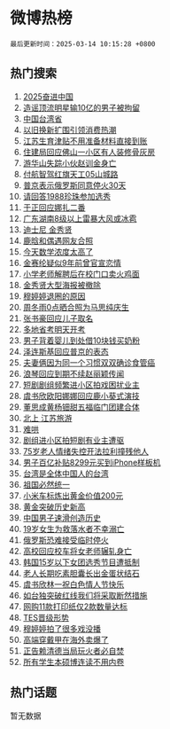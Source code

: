 # 微博热榜

`最后更新时间：2025-03-14 10:15:28 +0800`

## 热门搜索

1. [2025奋进中国](https://m.weibo.cn/search?containerid=100103type%3D1%26t%3D10%26q%3D%232025%E5%A5%8B%E8%BF%9B%E4%B8%AD%E5%9B%BD%23&stream_entry_id=51&isnewpage=1&extparam=seat%3D1%26pos%3D0%26cate%3D10103%26stream_entry_id%3D51%26q%3D%25232025%25E5%25A5%258B%25E8%25BF%259B%25E4%25B8%25AD%25E5%259B%25BD%2523%26filter_type%3Drealtimehot%26dgr%3D0%26c_type%3D51%26display_time%3D1741918526%26pre_seqid%3D17419185266170327635407)
1. [造谣顶流明星输10亿的男子被拘留](https://m.weibo.cn/search?containerid=100103type%3D1%26t%3D10%26q%3D%23%E9%80%A0%E8%B0%A3%E9%A1%B6%E6%B5%81%E6%98%8E%E6%98%9F%E8%BE%9310%E4%BA%BF%E7%9A%84%E7%94%B7%E5%AD%90%E8%A2%AB%E6%8B%98%E7%95%99%23&stream_entry_id=31&isnewpage=1&extparam=seat%3D1%26pos%3D0%26cate%3D5001%26q%3D%2523%25E9%2580%25A0%25E8%25B0%25A3%25E9%25A1%25B6%25E6%25B5%2581%25E6%2598%258E%25E6%2598%259F%25E8%25BE%259310%25E4%25BA%25BF%25E7%259A%2584%25E7%2594%25B7%25E5%25AD%2590%25E8%25A2%25AB%25E6%258B%2598%25E7%2595%2599%2523%26stream_entry_id%3D31%26realpos%3D1%26lcate%3D5001%26band_rank%3D1%26flag%3D1%26filter_type%3Drealtimehot%26dgr%3D0%26c_type%3D31%26display_time%3D1741918526%26pre_seqid%3D17419185266170327635407)
1. [中国台湾省](https://m.weibo.cn/search?containerid=100103type%3D1%26t%3D10%26q%3D%23%E4%B8%AD%E5%9B%BD%E5%8F%B0%E6%B9%BE%E7%9C%81%23&stream_entry_id=31&isnewpage=1&extparam=seat%3D1%26pos%3D1%26cate%3D5001%26q%3D%2523%25E4%25B8%25AD%25E5%259B%25BD%25E5%258F%25B0%25E6%25B9%25BE%25E7%259C%2581%2523%26stream_entry_id%3D31%26realpos%3D2%26lcate%3D5001%26band_rank%3D2%26flag%3D16%26filter_type%3Drealtimehot%26dgr%3D0%26c_type%3D31%26display_time%3D1741918526%26pre_seqid%3D17419185266170327635407)
1. [以旧换新扩围引领消费热潮](https://m.weibo.cn/search?containerid=100103type%3D1%26t%3D10%26q%3D%23%E4%BB%A5%E6%97%A7%E6%8D%A2%E6%96%B0%E6%89%A9%E5%9B%B4%E5%BC%95%E9%A2%86%E6%B6%88%E8%B4%B9%E7%83%AD%E6%BD%AE%23&stream_entry_id=31&isnewpage=1&extparam=seat%3D1%26pos%3D2%26cate%3D5001%26q%3D%2523%25E4%25BB%25A5%25E6%2597%25A7%25E6%258D%25A2%25E6%2596%25B0%25E6%2589%25A9%25E5%259B%25B4%25E5%25BC%2595%25E9%25A2%2586%25E6%25B6%2588%25E8%25B4%25B9%25E7%2583%25AD%25E6%25BD%25AE%2523%26stream_entry_id%3D31%26realpos%3D3%26lcate%3D5001%26band_rank%3D3%26flag%3D0%26filter_type%3Drealtimehot%26dgr%3D0%26c_type%3D31%26display_time%3D1741918526%26pre_seqid%3D17419185266170327635407)
1. [江苏生育津贴不用准备材料直接到账](https://m.weibo.cn/search?containerid=100103type%3D1%26t%3D10%26q%3D%23%E6%B1%9F%E8%8B%8F%E7%94%9F%E8%82%B2%E6%B4%A5%E8%B4%B4%E4%B8%8D%E7%94%A8%E5%87%86%E5%A4%87%E6%9D%90%E6%96%99%E7%9B%B4%E6%8E%A5%E5%88%B0%E8%B4%A6%23&stream_entry_id=31&isnewpage=1&extparam=seat%3D1%26pos%3D3%26cate%3D5001%26q%3D%2523%25E6%25B1%259F%25E8%258B%258F%25E7%2594%259F%25E8%2582%25B2%25E6%25B4%25A5%25E8%25B4%25B4%25E4%25B8%258D%25E7%2594%25A8%25E5%2587%2586%25E5%25A4%2587%25E6%259D%2590%25E6%2596%2599%25E7%259B%25B4%25E6%258E%25A5%25E5%2588%25B0%25E8%25B4%25A6%2523%26stream_entry_id%3D31%26realpos%3D4%26lcate%3D5001%26band_rank%3D4%26flag%3D1%26filter_type%3Drealtimehot%26dgr%3D0%26c_type%3D31%26display_time%3D1741918526%26pre_seqid%3D17419185266170327635407)
1. [住建局回应佛山一小区有人装修骨灰房](https://m.weibo.cn/search?containerid=100103type%3D1%26t%3D10%26q%3D%23%E4%BD%8F%E5%BB%BA%E5%B1%80%E5%9B%9E%E5%BA%94%E4%BD%9B%E5%B1%B1%E4%B8%80%E5%B0%8F%E5%8C%BA%E6%9C%89%E4%BA%BA%E8%A3%85%E4%BF%AE%E9%AA%A8%E7%81%B0%E6%88%BF%23&stream_entry_id=31&isnewpage=1&extparam=seat%3D1%26pos%3D4%26cate%3D5001%26q%3D%2523%25E4%25BD%258F%25E5%25BB%25BA%25E5%25B1%2580%25E5%259B%259E%25E5%25BA%2594%25E4%25BD%259B%25E5%25B1%25B1%25E4%25B8%2580%25E5%25B0%258F%25E5%258C%25BA%25E6%259C%2589%25E4%25BA%25BA%25E8%25A3%2585%25E4%25BF%25AE%25E9%25AA%25A8%25E7%2581%25B0%25E6%2588%25BF%2523%26stream_entry_id%3D31%26realpos%3D5%26lcate%3D5001%26band_rank%3D5%26flag%3D1%26filter_type%3Drealtimehot%26dgr%3D0%26c_type%3D31%26display_time%3D1741918526%26pre_seqid%3D17419185266170327635407)
1. [游华山失踪小伙赵训金身亡](https://m.weibo.cn/search?containerid=100103type%3D1%26t%3D10%26q%3D%23%E6%B8%B8%E5%8D%8E%E5%B1%B1%E5%A4%B1%E8%B8%AA%E5%B0%8F%E4%BC%99%E8%B5%B5%E8%AE%AD%E9%87%91%E8%BA%AB%E4%BA%A1%23&stream_entry_id=31&isnewpage=1&extparam=seat%3D1%26pos%3D5%26cate%3D5001%26q%3D%2523%25E6%25B8%25B8%25E5%258D%258E%25E5%25B1%25B1%25E5%25A4%25B1%25E8%25B8%25AA%25E5%25B0%258F%25E4%25BC%2599%25E8%25B5%25B5%25E8%25AE%25AD%25E9%2587%2591%25E8%25BA%25AB%25E4%25BA%25A1%2523%26stream_entry_id%3D31%26realpos%3D6%26lcate%3D5001%26band_rank%3D6%26flag%3D0%26filter_type%3Drealtimehot%26dgr%3D0%26c_type%3D31%26display_time%3D1741918526%26pre_seqid%3D17419185266170327635407)
1. [付航智驾红旗天工05山城路](https://m.weibo.cn/search?containerid=100103type%3D1%26t%3D10%26q%3D%23%E4%BB%98%E8%88%AA%E6%99%BA%E9%A9%BE%E7%BA%A2%E6%97%97%E5%A4%A9%E5%B7%A505%E5%B1%B1%E5%9F%8E%E8%B7%AF%23&stream_entry_id=31&isnewpage=1&extparam=seat%3D1%26pos%3D6%26is_ad_pos%3D1%26cate%3D5001%26q%3D%2523%25E4%25BB%2598%25E8%2588%25AA%25E6%2599%25BA%25E9%25A9%25BE%25E7%25BA%25A2%25E6%2597%2597%25E5%25A4%25A9%25E5%25B7%25A505%25E5%25B1%25B1%25E5%259F%258E%25E8%25B7%25AF%2523%26stream_entry_id%3D31%26adid%3D279066%26c_type%3D31%26lcate%3D5001%26band_rank%3D7%26filter_type%3Drealtimehot%26dgr%3D0%26topic_ad%3D1%26display_time%3D1741918526%26pre_seqid%3D17419185266170327635407)
1. [普京表示俄罗斯同意停火30天](https://m.weibo.cn/search?containerid=100103type%3D1%26t%3D10%26q%3D%23%E6%99%AE%E4%BA%AC%E8%A1%A8%E7%A4%BA%E4%BF%84%E7%BD%97%E6%96%AF%E5%90%8C%E6%84%8F%E5%81%9C%E7%81%AB30%E5%A4%A9%23&stream_entry_id=31&isnewpage=1&extparam=seat%3D1%26pos%3D7%26cate%3D5001%26q%3D%2523%25E6%2599%25AE%25E4%25BA%25AC%25E8%25A1%25A8%25E7%25A4%25BA%25E4%25BF%2584%25E7%25BD%2597%25E6%2596%25AF%25E5%2590%258C%25E6%2584%258F%25E5%2581%259C%25E7%2581%25AB30%25E5%25A4%25A9%2523%26stream_entry_id%3D31%26realpos%3D7%26lcate%3D5001%26band_rank%3D7%26flag%3D0%26filter_type%3Drealtimehot%26dgr%3D0%26c_type%3D31%26display_time%3D1741918526%26pre_seqid%3D17419185266170327635407)
1. [请回答1988珍珠参加选秀](https://m.weibo.cn/search?containerid=100103type%3D1%26t%3D10%26q%3D%23%E8%AF%B7%E5%9B%9E%E7%AD%941988%E7%8F%8D%E7%8F%A0%E5%8F%82%E5%8A%A0%E9%80%89%E7%A7%80%23&stream_entry_id=31&isnewpage=1&extparam=seat%3D1%26pos%3D8%26cate%3D5001%26q%3D%2523%25E8%25AF%25B7%25E5%259B%259E%25E7%25AD%25941988%25E7%258F%258D%25E7%258F%25A0%25E5%258F%2582%25E5%258A%25A0%25E9%2580%2589%25E7%25A7%2580%2523%26stream_entry_id%3D31%26realpos%3D8%26lcate%3D5001%26band_rank%3D8%26flag%3D2%26filter_type%3Drealtimehot%26dgr%3D0%26c_type%3D31%26display_time%3D1741918526%26pre_seqid%3D17419185266170327635407)
1. [于正回应娜扎二番](https://m.weibo.cn/search?containerid=100103type%3D1%26t%3D10%26q%3D%23%E4%BA%8E%E6%AD%A3%E5%9B%9E%E5%BA%94%E5%A8%9C%E6%89%8E%E4%BA%8C%E7%95%AA%23&stream_entry_id=31&isnewpage=1&extparam=seat%3D1%26pos%3D9%26cate%3D5001%26q%3D%2523%25E4%25BA%258E%25E6%25AD%25A3%25E5%259B%259E%25E5%25BA%2594%25E5%25A8%259C%25E6%2589%258E%25E4%25BA%258C%25E7%2595%25AA%2523%26stream_entry_id%3D31%26realpos%3D9%26lcate%3D5001%26band_rank%3D9%26flag%3D0%26filter_type%3Drealtimehot%26dgr%3D0%26c_type%3D31%26display_time%3D1741918526%26pre_seqid%3D17419185266170327635407)
1. [广东湖南8级以上雷暴大风或冰雹](https://m.weibo.cn/search?containerid=100103type%3D1%26t%3D10%26q%3D%23%E5%B9%BF%E4%B8%9C%E6%B9%96%E5%8D%978%E7%BA%A7%E4%BB%A5%E4%B8%8A%E9%9B%B7%E6%9A%B4%E5%A4%A7%E9%A3%8E%E6%88%96%E5%86%B0%E9%9B%B9%23&stream_entry_id=31&isnewpage=1&extparam=seat%3D1%26pos%3D10%26cate%3D5001%26q%3D%2523%25E5%25B9%25BF%25E4%25B8%259C%25E6%25B9%2596%25E5%258D%25978%25E7%25BA%25A7%25E4%25BB%25A5%25E4%25B8%258A%25E9%259B%25B7%25E6%259A%25B4%25E5%25A4%25A7%25E9%25A3%258E%25E6%2588%2596%25E5%2586%25B0%25E9%259B%25B9%2523%26stream_entry_id%3D31%26realpos%3D10%26lcate%3D5001%26band_rank%3D10%26flag%3D1%26filter_type%3Drealtimehot%26dgr%3D0%26c_type%3D31%26display_time%3D1741918526%26pre_seqid%3D17419185266170327635407)
1. [迪士尼 金秀贤](https://m.weibo.cn/search?containerid=100103type%3D1%26t%3D10%26q%3D%E8%BF%AA%E5%A3%AB%E5%B0%BC+%E9%87%91%E7%A7%80%E8%B4%A4&stream_entry_id=31&isnewpage=1&extparam=seat%3D1%26pos%3D11%26cate%3D5001%26q%3D%25E8%25BF%25AA%25E5%25A3%25AB%25E5%25B0%25BC%2520%25E9%2587%2591%25E7%25A7%2580%25E8%25B4%25A4%26stream_entry_id%3D31%26realpos%3D11%26lcate%3D5001%26band_rank%3D11%26flag%3D1%26filter_type%3Drealtimehot%26dgr%3D0%26c_type%3D31%26display_time%3D1741918526%26pre_seqid%3D17419185266170327635407)
1. [鹿晗和偶遇网友合照](https://m.weibo.cn/search?containerid=100103type%3D1%26t%3D10%26q%3D%23%E9%B9%BF%E6%99%97%E5%92%8C%E5%81%B6%E9%81%87%E7%BD%91%E5%8F%8B%E5%90%88%E7%85%A7%23&stream_entry_id=31&isnewpage=1&extparam=seat%3D1%26pos%3D12%26cate%3D5001%26q%3D%2523%25E9%25B9%25BF%25E6%2599%2597%25E5%2592%258C%25E5%2581%25B6%25E9%2581%2587%25E7%25BD%2591%25E5%258F%258B%25E5%2590%2588%25E7%2585%25A7%2523%26stream_entry_id%3D31%26realpos%3D12%26lcate%3D5001%26band_rank%3D12%26flag%3D2%26filter_type%3Drealtimehot%26dgr%3D0%26c_type%3D31%26display_time%3D1741918526%26pre_seqid%3D17419185266170327635407)
1. [今天数学浓度太高了](https://m.weibo.cn/search?containerid=100103type%3D1%26t%3D10%26q%3D%23%E4%BB%8A%E5%A4%A9%E6%95%B0%E5%AD%A6%E6%B5%93%E5%BA%A6%E5%A4%AA%E9%AB%98%E4%BA%86%23&stream_entry_id=31&isnewpage=1&extparam=seat%3D1%26pos%3D13%26cate%3D5001%26q%3D%2523%25E4%25BB%258A%25E5%25A4%25A9%25E6%2595%25B0%25E5%25AD%25A6%25E6%25B5%2593%25E5%25BA%25A6%25E5%25A4%25AA%25E9%25AB%2598%25E4%25BA%2586%2523%26stream_entry_id%3D31%26realpos%3D13%26lcate%3D5001%26band_rank%3D13%26flag%3D0%26filter_type%3Drealtimehot%26dgr%3D0%26c_type%3D31%26display_time%3D1741918526%26pre_seqid%3D17419185266170327635407)
1. [金赛纶疑似9年前曾官宣恋情](https://m.weibo.cn/search?containerid=100103type%3D1%26t%3D10%26q%3D%23%E9%87%91%E8%B5%9B%E7%BA%B6%E7%96%91%E4%BC%BC9%E5%B9%B4%E5%89%8D%E6%9B%BE%E5%AE%98%E5%AE%A3%E6%81%8B%E6%83%85%23&stream_entry_id=31&isnewpage=1&extparam=seat%3D1%26pos%3D14%26cate%3D5001%26q%3D%2523%25E9%2587%2591%25E8%25B5%259B%25E7%25BA%25B6%25E7%2596%2591%25E4%25BC%25BC9%25E5%25B9%25B4%25E5%2589%258D%25E6%259B%25BE%25E5%25AE%2598%25E5%25AE%25A3%25E6%2581%258B%25E6%2583%2585%2523%26stream_entry_id%3D31%26realpos%3D14%26lcate%3D5001%26band_rank%3D14%26flag%3D1%26filter_type%3Drealtimehot%26dgr%3D0%26c_type%3D31%26display_time%3D1741918526%26pre_seqid%3D17419185266170327635407)
1. [小学老师解聘后在校门口卖火鸡面](https://m.weibo.cn/search?containerid=100103type%3D1%26t%3D10%26q%3D%23%E5%B0%8F%E5%AD%A6%E8%80%81%E5%B8%88%E8%A7%A3%E8%81%98%E5%90%8E%E5%9C%A8%E6%A0%A1%E9%97%A8%E5%8F%A3%E5%8D%96%E7%81%AB%E9%B8%A1%E9%9D%A2%23&stream_entry_id=31&isnewpage=1&extparam=seat%3D1%26pos%3D15%26cate%3D5001%26q%3D%2523%25E5%25B0%258F%25E5%25AD%25A6%25E8%2580%2581%25E5%25B8%2588%25E8%25A7%25A3%25E8%2581%2598%25E5%2590%258E%25E5%259C%25A8%25E6%25A0%25A1%25E9%2597%25A8%25E5%258F%25A3%25E5%258D%2596%25E7%2581%25AB%25E9%25B8%25A1%25E9%259D%25A2%2523%26stream_entry_id%3D31%26realpos%3D15%26lcate%3D5001%26band_rank%3D15%26flag%3D0%26filter_type%3Drealtimehot%26dgr%3D0%26c_type%3D31%26display_time%3D1741918526%26pre_seqid%3D17419185266170327635407)
1. [金秀贤大型海报被撤除](https://m.weibo.cn/search?containerid=100103type%3D1%26t%3D10%26q%3D%23%E9%87%91%E7%A7%80%E8%B4%A4%E5%A4%A7%E5%9E%8B%E6%B5%B7%E6%8A%A5%E8%A2%AB%E6%92%A4%E9%99%A4%23&stream_entry_id=31&isnewpage=1&extparam=seat%3D1%26pos%3D16%26cate%3D5001%26q%3D%2523%25E9%2587%2591%25E7%25A7%2580%25E8%25B4%25A4%25E5%25A4%25A7%25E5%259E%258B%25E6%25B5%25B7%25E6%258A%25A5%25E8%25A2%25AB%25E6%2592%25A4%25E9%2599%25A4%2523%26stream_entry_id%3D31%26realpos%3D16%26lcate%3D5001%26band_rank%3D16%26flag%3D2%26filter_type%3Drealtimehot%26dgr%3D0%26c_type%3D31%26display_time%3D1741918526%26pre_seqid%3D17419185266170327635407)
1. [穆婷婷退圈的原因](https://m.weibo.cn/search?containerid=100103type%3D1%26t%3D10%26q%3D%23%E7%A9%86%E5%A9%B7%E5%A9%B7%E9%80%80%E5%9C%88%E7%9A%84%E5%8E%9F%E5%9B%A0%23&stream_entry_id=31&isnewpage=1&extparam=seat%3D1%26pos%3D17%26cate%3D5001%26q%3D%2523%25E7%25A9%2586%25E5%25A9%25B7%25E5%25A9%25B7%25E9%2580%2580%25E5%259C%2588%25E7%259A%2584%25E5%258E%259F%25E5%259B%25A0%2523%26stream_entry_id%3D31%26realpos%3D17%26lcate%3D5001%26band_rank%3D17%26flag%3D2%26filter_type%3Drealtimehot%26dgr%3D0%26c_type%3D31%26display_time%3D1741918526%26pre_seqid%3D17419185266170327635407)
1. [周冬雨0点晒合照为马思纯庆生](https://m.weibo.cn/search?containerid=100103type%3D1%26t%3D10%26q%3D%23%E5%91%A8%E5%86%AC%E9%9B%A80%E7%82%B9%E6%99%92%E5%90%88%E7%85%A7%E4%B8%BA%E9%A9%AC%E6%80%9D%E7%BA%AF%E5%BA%86%E7%94%9F%23&stream_entry_id=31&isnewpage=1&extparam=seat%3D1%26pos%3D18%26cate%3D5001%26q%3D%2523%25E5%2591%25A8%25E5%2586%25AC%25E9%259B%25A80%25E7%2582%25B9%25E6%2599%2592%25E5%2590%2588%25E7%2585%25A7%25E4%25B8%25BA%25E9%25A9%25AC%25E6%2580%259D%25E7%25BA%25AF%25E5%25BA%2586%25E7%2594%259F%2523%26stream_entry_id%3D31%26realpos%3D18%26lcate%3D5001%26band_rank%3D18%26flag%3D0%26filter_type%3Drealtimehot%26dgr%3D0%26c_type%3D31%26display_time%3D1741918526%26pre_seqid%3D17419185266170327635407)
1. [张书豪回应儿子取名](https://m.weibo.cn/search?containerid=100103type%3D1%26t%3D10%26q%3D%23%E5%BC%A0%E4%B9%A6%E8%B1%AA%E5%9B%9E%E5%BA%94%E5%84%BF%E5%AD%90%E5%8F%96%E5%90%8D%23&stream_entry_id=31&isnewpage=1&extparam=seat%3D1%26pos%3D19%26cate%3D5001%26q%3D%2523%25E5%25BC%25A0%25E4%25B9%25A6%25E8%25B1%25AA%25E5%259B%259E%25E5%25BA%2594%25E5%2584%25BF%25E5%25AD%2590%25E5%258F%2596%25E5%2590%258D%2523%26stream_entry_id%3D31%26realpos%3D19%26lcate%3D5001%26band_rank%3D19%26flag%3D1%26filter_type%3Drealtimehot%26dgr%3D0%26c_type%3D31%26display_time%3D1741918526%26pre_seqid%3D17419185266170327635407)
1. [多地省考明天开考](https://m.weibo.cn/search?containerid=100103type%3D1%26t%3D10%26q%3D%23%E5%A4%9A%E5%9C%B0%E7%9C%81%E8%80%83%E6%98%8E%E5%A4%A9%E5%BC%80%E8%80%83%23&stream_entry_id=31&isnewpage=1&extparam=seat%3D1%26pos%3D20%26cate%3D5001%26q%3D%2523%25E5%25A4%259A%25E5%259C%25B0%25E7%259C%2581%25E8%2580%2583%25E6%2598%258E%25E5%25A4%25A9%25E5%25BC%2580%25E8%2580%2583%2523%26stream_entry_id%3D31%26realpos%3D20%26lcate%3D5001%26band_rank%3D20%26flag%3D1%26filter_type%3Drealtimehot%26dgr%3D0%26c_type%3D31%26display_time%3D1741918526%26pre_seqid%3D17419185266170327635407)
1. [男子背着婴儿到处借10块钱买奶粉](https://m.weibo.cn/search?containerid=100103type%3D1%26t%3D10%26q%3D%23%E7%94%B7%E5%AD%90%E8%83%8C%E7%9D%80%E5%A9%B4%E5%84%BF%E5%88%B0%E5%A4%84%E5%80%9F10%E5%9D%97%E9%92%B1%E4%B9%B0%E5%A5%B6%E7%B2%89%23&stream_entry_id=31&isnewpage=1&extparam=seat%3D1%26pos%3D21%26cate%3D5001%26q%3D%2523%25E7%2594%25B7%25E5%25AD%2590%25E8%2583%258C%25E7%259D%2580%25E5%25A9%25B4%25E5%2584%25BF%25E5%2588%25B0%25E5%25A4%2584%25E5%2580%259F10%25E5%259D%2597%25E9%2592%25B1%25E4%25B9%25B0%25E5%25A5%25B6%25E7%25B2%2589%2523%26stream_entry_id%3D31%26realpos%3D21%26lcate%3D5001%26band_rank%3D21%26flag%3D1%26filter_type%3Drealtimehot%26dgr%3D0%26c_type%3D31%26display_time%3D1741918526%26pre_seqid%3D17419185266170327635407)
1. [泽连斯基回应普京的表态](https://m.weibo.cn/search?containerid=100103type%3D1%26t%3D10%26q%3D%23%E6%B3%BD%E8%BF%9E%E6%96%AF%E5%9F%BA%E5%9B%9E%E5%BA%94%E6%99%AE%E4%BA%AC%E7%9A%84%E8%A1%A8%E6%80%81%23&stream_entry_id=31&isnewpage=1&extparam=seat%3D1%26pos%3D22%26cate%3D5001%26q%3D%2523%25E6%25B3%25BD%25E8%25BF%259E%25E6%2596%25AF%25E5%259F%25BA%25E5%259B%259E%25E5%25BA%2594%25E6%2599%25AE%25E4%25BA%25AC%25E7%259A%2584%25E8%25A1%25A8%25E6%2580%2581%2523%26stream_entry_id%3D31%26realpos%3D22%26lcate%3D5001%26band_rank%3D22%26flag%3D0%26filter_type%3Drealtimehot%26dgr%3D0%26c_type%3D31%26display_time%3D1741918526%26pre_seqid%3D17419185266170327635407)
1. [夫妻俩因为同一个习惯双双确诊食管癌](https://m.weibo.cn/search?containerid=100103type%3D1%26t%3D10%26q%3D%23%E5%A4%AB%E5%A6%BB%E4%BF%A9%E5%9B%A0%E4%B8%BA%E5%90%8C%E4%B8%80%E4%B8%AA%E4%B9%A0%E6%83%AF%E5%8F%8C%E5%8F%8C%E7%A1%AE%E8%AF%8A%E9%A3%9F%E7%AE%A1%E7%99%8C%23&stream_entry_id=31&isnewpage=1&extparam=seat%3D1%26pos%3D23%26cate%3D5001%26q%3D%2523%25E5%25A4%25AB%25E5%25A6%25BB%25E4%25BF%25A9%25E5%259B%25A0%25E4%25B8%25BA%25E5%2590%258C%25E4%25B8%2580%25E4%25B8%25AA%25E4%25B9%25A0%25E6%2583%25AF%25E5%258F%258C%25E5%258F%258C%25E7%25A1%25AE%25E8%25AF%258A%25E9%25A3%259F%25E7%25AE%25A1%25E7%2599%258C%2523%26stream_entry_id%3D31%26realpos%3D23%26lcate%3D5001%26band_rank%3D23%26flag%3D0%26filter_type%3Drealtimehot%26dgr%3D0%26c_type%3D31%26display_time%3D1741918526%26pre_seqid%3D17419185266170327635407)
1. [浪琴回应到期不续赵丽颖传闻](https://m.weibo.cn/search?containerid=100103type%3D1%26t%3D10%26q%3D%23%E6%B5%AA%E7%90%B4%E5%9B%9E%E5%BA%94%E5%88%B0%E6%9C%9F%E4%B8%8D%E7%BB%AD%E8%B5%B5%E4%B8%BD%E9%A2%96%E4%BC%A0%E9%97%BB%23&stream_entry_id=31&isnewpage=1&extparam=seat%3D1%26pos%3D24%26cate%3D5001%26q%3D%2523%25E6%25B5%25AA%25E7%2590%25B4%25E5%259B%259E%25E5%25BA%2594%25E5%2588%25B0%25E6%259C%259F%25E4%25B8%258D%25E7%25BB%25AD%25E8%25B5%25B5%25E4%25B8%25BD%25E9%25A2%2596%25E4%25BC%25A0%25E9%2597%25BB%2523%26stream_entry_id%3D31%26realpos%3D24%26lcate%3D5001%26band_rank%3D24%26flag%3D2%26filter_type%3Drealtimehot%26dgr%3D0%26c_type%3D31%26display_time%3D1741918526%26pre_seqid%3D17419185266170327635407)
1. [短剧剧组频繁进小区拍戏困扰业主](https://m.weibo.cn/search?containerid=100103type%3D1%26t%3D10%26q%3D%23%E7%9F%AD%E5%89%A7%E5%89%A7%E7%BB%84%E9%A2%91%E7%B9%81%E8%BF%9B%E5%B0%8F%E5%8C%BA%E6%8B%8D%E6%88%8F%E5%9B%B0%E6%89%B0%E4%B8%9A%E4%B8%BB%23&stream_entry_id=31&isnewpage=1&extparam=seat%3D1%26pos%3D25%26cate%3D5001%26q%3D%2523%25E7%259F%25AD%25E5%2589%25A7%25E5%2589%25A7%25E7%25BB%2584%25E9%25A2%2591%25E7%25B9%2581%25E8%25BF%259B%25E5%25B0%258F%25E5%258C%25BA%25E6%258B%258D%25E6%2588%258F%25E5%259B%25B0%25E6%2589%25B0%25E4%25B8%259A%25E4%25B8%25BB%2523%26stream_entry_id%3D31%26realpos%3D25%26lcate%3D5001%26band_rank%3D25%26flag%3D1%26filter_type%3Drealtimehot%26dgr%3D0%26c_type%3D31%26display_time%3D1741918526%26pre_seqid%3D17419185266170327635407)
1. [虞书欣欧阳娜娜回应鹿小葵式演技](https://m.weibo.cn/search?containerid=100103type%3D1%26t%3D10%26q%3D%23%E8%99%9E%E4%B9%A6%E6%AC%A3%E6%AC%A7%E9%98%B3%E5%A8%9C%E5%A8%9C%E5%9B%9E%E5%BA%94%E9%B9%BF%E5%B0%8F%E8%91%B5%E5%BC%8F%E6%BC%94%E6%8A%80%23&stream_entry_id=31&isnewpage=1&extparam=seat%3D1%26pos%3D26%26cate%3D5001%26q%3D%2523%25E8%2599%259E%25E4%25B9%25A6%25E6%25AC%25A3%25E6%25AC%25A7%25E9%2598%25B3%25E5%25A8%259C%25E5%25A8%259C%25E5%259B%259E%25E5%25BA%2594%25E9%25B9%25BF%25E5%25B0%258F%25E8%2591%25B5%25E5%25BC%258F%25E6%25BC%2594%25E6%258A%2580%2523%26stream_entry_id%3D31%26realpos%3D26%26lcate%3D5001%26band_rank%3D26%26flag%3D0%26filter_type%3Drealtimehot%26dgr%3D0%26c_type%3D31%26display_time%3D1741918526%26pre_seqid%3D17419185266170327635407)
1. [董思成黄杨钿甜五福临门团建合体](https://m.weibo.cn/search?containerid=100103type%3D1%26t%3D10%26q%3D%23%E8%91%A3%E6%80%9D%E6%88%90%E9%BB%84%E6%9D%A8%E9%92%BF%E7%94%9C%E4%BA%94%E7%A6%8F%E4%B8%B4%E9%97%A8%E5%9B%A2%E5%BB%BA%E5%90%88%E4%BD%93%23&stream_entry_id=31&isnewpage=1&extparam=seat%3D1%26pos%3D27%26cate%3D5001%26q%3D%2523%25E8%2591%25A3%25E6%2580%259D%25E6%2588%2590%25E9%25BB%2584%25E6%259D%25A8%25E9%2592%25BF%25E7%2594%259C%25E4%25BA%2594%25E7%25A6%258F%25E4%25B8%25B4%25E9%2597%25A8%25E5%259B%25A2%25E5%25BB%25BA%25E5%2590%2588%25E4%25BD%2593%2523%26stream_entry_id%3D31%26realpos%3D27%26lcate%3D5001%26band_rank%3D27%26flag%3D1%26filter_type%3Drealtimehot%26dgr%3D0%26c_type%3D31%26display_time%3D1741918526%26pre_seqid%3D17419185266170327635407)
1. [北上 江苏旅游](https://m.weibo.cn/search?containerid=100103type%3D1%26t%3D10%26q%3D%E5%8C%97%E4%B8%8A+%E6%B1%9F%E8%8B%8F%E6%97%85%E6%B8%B8&stream_entry_id=31&isnewpage=1&extparam=seat%3D1%26pos%3D28%26cate%3D5001%26q%3D%25E5%258C%2597%25E4%25B8%258A%2520%25E6%25B1%259F%25E8%258B%258F%25E6%2597%2585%25E6%25B8%25B8%26stream_entry_id%3D31%26realpos%3D28%26lcate%3D5001%26band_rank%3D28%26flag%3D1%26filter_type%3Drealtimehot%26dgr%3D0%26c_type%3D31%26display_time%3D1741918526%26pre_seqid%3D17419185266170327635407)
1. [难哄](https://m.weibo.cn/search?containerid=100103type%3D1%26t%3D10%26q%3D%E9%9A%BE%E5%93%84&stream_entry_id=31&isnewpage=1&extparam=seat%3D1%26pos%3D29%26cate%3D5001%26q%3D%25E9%259A%25BE%25E5%2593%2584%26stream_entry_id%3D31%26realpos%3D29%26lcate%3D5001%26band_rank%3D29%26flag%3D1%26filter_type%3Drealtimehot%26dgr%3D0%26c_type%3D31%26display_time%3D1741918526%26pre_seqid%3D17419185266170327635407)
1. [剧组进小区拍短剧有业主遭驱](https://m.weibo.cn/search?containerid=100103type%3D1%26t%3D10%26q%3D%23%E5%89%A7%E7%BB%84%E8%BF%9B%E5%B0%8F%E5%8C%BA%E6%8B%8D%E7%9F%AD%E5%89%A7%E6%9C%89%E4%B8%9A%E4%B8%BB%E9%81%AD%E9%A9%B1%23&stream_entry_id=31&isnewpage=1&extparam=seat%3D1%26pos%3D30%26cate%3D5001%26q%3D%2523%25E5%2589%25A7%25E7%25BB%2584%25E8%25BF%259B%25E5%25B0%258F%25E5%258C%25BA%25E6%258B%258D%25E7%259F%25AD%25E5%2589%25A7%25E6%259C%2589%25E4%25B8%259A%25E4%25B8%25BB%25E9%2581%25AD%25E9%25A9%25B1%2523%26stream_entry_id%3D31%26realpos%3D30%26lcate%3D5001%26band_rank%3D30%26flag%3D1%26filter_type%3Drealtimehot%26dgr%3D0%26c_type%3D31%26display_time%3D1741918526%26pre_seqid%3D17419185266170327635407)
1. [75岁老人情绪失控开法拉利撞残他人](https://m.weibo.cn/search?containerid=100103type%3D1%26t%3D10%26q%3D%2375%E5%B2%81%E8%80%81%E4%BA%BA%E6%83%85%E7%BB%AA%E5%A4%B1%E6%8E%A7%E5%BC%80%E6%B3%95%E6%8B%89%E5%88%A9%E6%92%9E%E6%AE%8B%E4%BB%96%E4%BA%BA%23&stream_entry_id=31&isnewpage=1&extparam=seat%3D1%26pos%3D31%26cate%3D5001%26q%3D%252375%25E5%25B2%2581%25E8%2580%2581%25E4%25BA%25BA%25E6%2583%2585%25E7%25BB%25AA%25E5%25A4%25B1%25E6%258E%25A7%25E5%25BC%2580%25E6%25B3%2595%25E6%258B%2589%25E5%2588%25A9%25E6%2592%259E%25E6%25AE%258B%25E4%25BB%2596%25E4%25BA%25BA%2523%26stream_entry_id%3D31%26realpos%3D31%26lcate%3D5001%26band_rank%3D31%26flag%3D0%26filter_type%3Drealtimehot%26dgr%3D0%26c_type%3D31%26display_time%3D1741918526%26pre_seqid%3D17419185266170327635407)
1. [男子百亿补贴8299元买到iPhone样板机](https://m.weibo.cn/search?containerid=100103type%3D1%26t%3D10%26q%3D%23%E7%94%B7%E5%AD%90%E7%99%BE%E4%BA%BF%E8%A1%A5%E8%B4%B48299%E5%85%83%E4%B9%B0%E5%88%B0iPhone%E6%A0%B7%E6%9D%BF%E6%9C%BA%23&stream_entry_id=31&isnewpage=1&extparam=seat%3D1%26pos%3D32%26cate%3D5001%26q%3D%2523%25E7%2594%25B7%25E5%25AD%2590%25E7%2599%25BE%25E4%25BA%25BF%25E8%25A1%25A5%25E8%25B4%25B48299%25E5%2585%2583%25E4%25B9%25B0%25E5%2588%25B0iPhone%25E6%25A0%25B7%25E6%259D%25BF%25E6%259C%25BA%2523%26stream_entry_id%3D31%26realpos%3D32%26lcate%3D5001%26band_rank%3D32%26flag%3D1%26filter_type%3Drealtimehot%26dgr%3D0%26c_type%3D31%26display_time%3D1741918526%26pre_seqid%3D17419185266170327635407)
1. [台湾是全体中国人的台湾](https://m.weibo.cn/search?containerid=100103type%3D1%26t%3D10%26q%3D%23%E5%8F%B0%E6%B9%BE%E6%98%AF%E5%85%A8%E4%BD%93%E4%B8%AD%E5%9B%BD%E4%BA%BA%E7%9A%84%E5%8F%B0%E6%B9%BE%23&stream_entry_id=31&isnewpage=1&extparam=seat%3D1%26pos%3D33%26cate%3D5001%26q%3D%2523%25E5%258F%25B0%25E6%25B9%25BE%25E6%2598%25AF%25E5%2585%25A8%25E4%25BD%2593%25E4%25B8%25AD%25E5%259B%25BD%25E4%25BA%25BA%25E7%259A%2584%25E5%258F%25B0%25E6%25B9%25BE%2523%26stream_entry_id%3D31%26realpos%3D33%26lcate%3D5001%26band_rank%3D33%26flag%3D0%26filter_type%3Drealtimehot%26dgr%3D0%26c_type%3D31%26display_time%3D1741918526%26pre_seqid%3D17419185266170327635407)
1. [祖国必然统一](https://m.weibo.cn/search?containerid=100103type%3D1%26t%3D10%26q%3D%23%E7%A5%96%E5%9B%BD%E5%BF%85%E7%84%B6%E7%BB%9F%E4%B8%80%23&stream_entry_id=31&isnewpage=1&extparam=seat%3D1%26pos%3D34%26cate%3D5001%26q%3D%2523%25E7%25A5%2596%25E5%259B%25BD%25E5%25BF%2585%25E7%2584%25B6%25E7%25BB%259F%25E4%25B8%2580%2523%26stream_entry_id%3D31%26realpos%3D34%26lcate%3D5001%26band_rank%3D34%26flag%3D0%26filter_type%3Drealtimehot%26dgr%3D0%26c_type%3D31%26display_time%3D1741918526%26pre_seqid%3D17419185266170327635407)
1. [小米车标炼出黄金价值200元](https://m.weibo.cn/search?containerid=100103type%3D1%26t%3D10%26q%3D%23%E5%B0%8F%E7%B1%B3%E8%BD%A6%E6%A0%87%E7%82%BC%E5%87%BA%E9%BB%84%E9%87%91%E4%BB%B7%E5%80%BC200%E5%85%83%23&stream_entry_id=31&isnewpage=1&extparam=seat%3D1%26pos%3D35%26cate%3D5001%26q%3D%2523%25E5%25B0%258F%25E7%25B1%25B3%25E8%25BD%25A6%25E6%25A0%2587%25E7%2582%25BC%25E5%2587%25BA%25E9%25BB%2584%25E9%2587%2591%25E4%25BB%25B7%25E5%2580%25BC200%25E5%2585%2583%2523%26stream_entry_id%3D31%26realpos%3D35%26lcate%3D5001%26band_rank%3D35%26flag%3D1%26filter_type%3Drealtimehot%26dgr%3D0%26c_type%3D31%26display_time%3D1741918526%26pre_seqid%3D17419185266170327635407)
1. [黄金突破历史新高](https://m.weibo.cn/search?containerid=100103type%3D1%26t%3D10%26q%3D%23%E9%BB%84%E9%87%91%E7%AA%81%E7%A0%B4%E5%8E%86%E5%8F%B2%E6%96%B0%E9%AB%98%23&stream_entry_id=31&isnewpage=1&extparam=seat%3D1%26pos%3D36%26cate%3D5001%26q%3D%2523%25E9%25BB%2584%25E9%2587%2591%25E7%25AA%2581%25E7%25A0%25B4%25E5%258E%2586%25E5%258F%25B2%25E6%2596%25B0%25E9%25AB%2598%2523%26stream_entry_id%3D31%26realpos%3D36%26lcate%3D5001%26band_rank%3D36%26flag%3D0%26filter_type%3Drealtimehot%26dgr%3D0%26c_type%3D31%26display_time%3D1741918526%26pre_seqid%3D17419185266170327635407)
1. [中国男子速滑创造历史](https://m.weibo.cn/search?containerid=100103type%3D1%26t%3D10%26q%3D%23%E4%B8%AD%E5%9B%BD%E7%94%B7%E5%AD%90%E9%80%9F%E6%BB%91%E5%88%9B%E9%80%A0%E5%8E%86%E5%8F%B2%23&stream_entry_id=31&isnewpage=1&extparam=seat%3D1%26pos%3D37%26cate%3D5001%26q%3D%2523%25E4%25B8%25AD%25E5%259B%25BD%25E7%2594%25B7%25E5%25AD%2590%25E9%2580%259F%25E6%25BB%2591%25E5%2588%259B%25E9%2580%25A0%25E5%258E%2586%25E5%258F%25B2%2523%26stream_entry_id%3D31%26realpos%3D37%26lcate%3D5001%26band_rank%3D37%26flag%3D1%26filter_type%3Drealtimehot%26dgr%3D0%26c_type%3D31%26display_time%3D1741918526%26pre_seqid%3D17419185266170327635407)
1. [19岁女生为救落水者不幸溺亡](https://m.weibo.cn/search?containerid=100103type%3D1%26t%3D10%26q%3D%2319%E5%B2%81%E5%A5%B3%E7%94%9F%E4%B8%BA%E6%95%91%E8%90%BD%E6%B0%B4%E8%80%85%E4%B8%8D%E5%B9%B8%E6%BA%BA%E4%BA%A1%23&stream_entry_id=31&isnewpage=1&extparam=seat%3D1%26pos%3D38%26cate%3D5001%26q%3D%252319%25E5%25B2%2581%25E5%25A5%25B3%25E7%2594%259F%25E4%25B8%25BA%25E6%2595%2591%25E8%2590%25BD%25E6%25B0%25B4%25E8%2580%2585%25E4%25B8%258D%25E5%25B9%25B8%25E6%25BA%25BA%25E4%25BA%25A1%2523%26stream_entry_id%3D31%26realpos%3D38%26lcate%3D5001%26band_rank%3D38%26flag%3D1%26filter_type%3Drealtimehot%26dgr%3D0%26c_type%3D31%26display_time%3D1741918526%26pre_seqid%3D17419185266170327635407)
1. [俄罗斯恐难接受临时停火](https://m.weibo.cn/search?containerid=100103type%3D1%26t%3D10%26q%3D%23%E4%BF%84%E7%BD%97%E6%96%AF%E6%81%90%E9%9A%BE%E6%8E%A5%E5%8F%97%E4%B8%B4%E6%97%B6%E5%81%9C%E7%81%AB%23&stream_entry_id=31&isnewpage=1&extparam=seat%3D1%26pos%3D39%26cate%3D5001%26q%3D%2523%25E4%25BF%2584%25E7%25BD%2597%25E6%2596%25AF%25E6%2581%2590%25E9%259A%25BE%25E6%258E%25A5%25E5%258F%2597%25E4%25B8%25B4%25E6%2597%25B6%25E5%2581%259C%25E7%2581%25AB%2523%26stream_entry_id%3D31%26realpos%3D39%26lcate%3D5001%26band_rank%3D39%26flag%3D0%26filter_type%3Drealtimehot%26dgr%3D0%26c_type%3D31%26display_time%3D1741918526%26pre_seqid%3D17419185266170327635407)
1. [高校回应校车将女老师辗轧身亡](https://m.weibo.cn/search?containerid=100103type%3D1%26t%3D10%26q%3D%23%E9%AB%98%E6%A0%A1%E5%9B%9E%E5%BA%94%E6%A0%A1%E8%BD%A6%E5%B0%86%E5%A5%B3%E8%80%81%E5%B8%88%E8%BE%97%E8%BD%A7%E8%BA%AB%E4%BA%A1%23&stream_entry_id=31&isnewpage=1&extparam=seat%3D1%26pos%3D40%26cate%3D5001%26q%3D%2523%25E9%25AB%2598%25E6%25A0%25A1%25E5%259B%259E%25E5%25BA%2594%25E6%25A0%25A1%25E8%25BD%25A6%25E5%25B0%2586%25E5%25A5%25B3%25E8%2580%2581%25E5%25B8%2588%25E8%25BE%2597%25E8%25BD%25A7%25E8%25BA%25AB%25E4%25BA%25A1%2523%26stream_entry_id%3D31%26realpos%3D40%26lcate%3D5001%26band_rank%3D40%26flag%3D0%26filter_type%3Drealtimehot%26dgr%3D0%26c_type%3D31%26display_time%3D1741918526%26pre_seqid%3D17419185266170327635407)
1. [韩国15岁以下女团选秀节目遭抵制](https://m.weibo.cn/search?containerid=100103type%3D1%26t%3D10%26q%3D%23%E9%9F%A9%E5%9B%BD15%E5%B2%81%E4%BB%A5%E4%B8%8B%E5%A5%B3%E5%9B%A2%E9%80%89%E7%A7%80%E8%8A%82%E7%9B%AE%E9%81%AD%E6%8A%B5%E5%88%B6%23&stream_entry_id=31&isnewpage=1&extparam=seat%3D1%26pos%3D41%26cate%3D5001%26q%3D%2523%25E9%259F%25A9%25E5%259B%25BD15%25E5%25B2%2581%25E4%25BB%25A5%25E4%25B8%258B%25E5%25A5%25B3%25E5%259B%25A2%25E9%2580%2589%25E7%25A7%2580%25E8%258A%2582%25E7%259B%25AE%25E9%2581%25AD%25E6%258A%25B5%25E5%2588%25B6%2523%26stream_entry_id%3D31%26realpos%3D41%26lcate%3D5001%26band_rank%3D41%26flag%3D0%26filter_type%3Drealtimehot%26dgr%3D0%26c_type%3D31%26display_time%3D1741918526%26pre_seqid%3D17419185266170327635407)
1. [老人长期吃素胆囊长出金蛋状结石](https://m.weibo.cn/search?containerid=100103type%3D1%26t%3D10%26q%3D%23%E8%80%81%E4%BA%BA%E9%95%BF%E6%9C%9F%E5%90%83%E7%B4%A0%E8%83%86%E5%9B%8A%E9%95%BF%E5%87%BA%E9%87%91%E8%9B%8B%E7%8A%B6%E7%BB%93%E7%9F%B3%23&stream_entry_id=31&isnewpage=1&extparam=seat%3D1%26pos%3D42%26cate%3D5001%26q%3D%2523%25E8%2580%2581%25E4%25BA%25BA%25E9%2595%25BF%25E6%259C%259F%25E5%2590%2583%25E7%25B4%25A0%25E8%2583%2586%25E5%259B%258A%25E9%2595%25BF%25E5%2587%25BA%25E9%2587%2591%25E8%259B%258B%25E7%258A%25B6%25E7%25BB%2593%25E7%259F%25B3%2523%26stream_entry_id%3D31%26realpos%3D42%26lcate%3D5001%26band_rank%3D42%26flag%3D1%26filter_type%3Drealtimehot%26dgr%3D0%26c_type%3D31%26display_time%3D1741918526%26pre_seqid%3D17419185266170327635407)
1. [虞书欣林一祝白色情人节快乐](https://m.weibo.cn/search?containerid=100103type%3D1%26t%3D10%26q%3D%23%E8%99%9E%E4%B9%A6%E6%AC%A3%E6%9E%97%E4%B8%80%E7%A5%9D%E7%99%BD%E8%89%B2%E6%83%85%E4%BA%BA%E8%8A%82%E5%BF%AB%E4%B9%90%23&stream_entry_id=31&isnewpage=1&extparam=seat%3D1%26pos%3D43%26cate%3D5001%26q%3D%2523%25E8%2599%259E%25E4%25B9%25A6%25E6%25AC%25A3%25E6%259E%2597%25E4%25B8%2580%25E7%25A5%259D%25E7%2599%25BD%25E8%2589%25B2%25E6%2583%2585%25E4%25BA%25BA%25E8%258A%2582%25E5%25BF%25AB%25E4%25B9%2590%2523%26stream_entry_id%3D31%26realpos%3D43%26lcate%3D5001%26band_rank%3D43%26flag%3D1%26filter_type%3Drealtimehot%26dgr%3D0%26c_type%3D31%26display_time%3D1741918526%26pre_seqid%3D17419185266170327635407)
1. [如台独突破红线我们将采取断然措施](https://m.weibo.cn/search?containerid=100103type%3D1%26t%3D10%26q%3D%23%E5%A6%82%E5%8F%B0%E7%8B%AC%E7%AA%81%E7%A0%B4%E7%BA%A2%E7%BA%BF%E6%88%91%E4%BB%AC%E5%B0%86%E9%87%87%E5%8F%96%E6%96%AD%E7%84%B6%E6%8E%AA%E6%96%BD%23&stream_entry_id=31&isnewpage=1&extparam=seat%3D1%26pos%3D44%26cate%3D5001%26q%3D%2523%25E5%25A6%2582%25E5%258F%25B0%25E7%258B%25AC%25E7%25AA%2581%25E7%25A0%25B4%25E7%25BA%25A2%25E7%25BA%25BF%25E6%2588%2591%25E4%25BB%25AC%25E5%25B0%2586%25E9%2587%2587%25E5%258F%2596%25E6%2596%25AD%25E7%2584%25B6%25E6%258E%25AA%25E6%2596%25BD%2523%26stream_entry_id%3D31%26realpos%3D44%26lcate%3D5001%26band_rank%3D44%26flag%3D0%26filter_type%3Drealtimehot%26dgr%3D0%26c_type%3D31%26display_time%3D1741918526%26pre_seqid%3D17419185266170327635407)
1. [网购11款打印纸仅2款数量达标](https://m.weibo.cn/search?containerid=100103type%3D1%26t%3D10%26q%3D%23%E7%BD%91%E8%B4%AD11%E6%AC%BE%E6%89%93%E5%8D%B0%E7%BA%B8%E4%BB%852%E6%AC%BE%E6%95%B0%E9%87%8F%E8%BE%BE%E6%A0%87%23&stream_entry_id=31&isnewpage=1&extparam=seat%3D1%26pos%3D45%26cate%3D5001%26q%3D%2523%25E7%25BD%2591%25E8%25B4%25AD11%25E6%25AC%25BE%25E6%2589%2593%25E5%258D%25B0%25E7%25BA%25B8%25E4%25BB%25852%25E6%25AC%25BE%25E6%2595%25B0%25E9%2587%258F%25E8%25BE%25BE%25E6%25A0%2587%2523%26stream_entry_id%3D31%26realpos%3D45%26lcate%3D5001%26band_rank%3D45%26flag%3D1%26filter_type%3Drealtimehot%26dgr%3D0%26c_type%3D31%26display_time%3D1741918526%26pre_seqid%3D17419185266170327635407)
1. [TES晋级形势](https://m.weibo.cn/search?containerid=100103type%3D1%26t%3D10%26q%3D%23TES%E6%99%8B%E7%BA%A7%E5%BD%A2%E5%8A%BF%23&stream_entry_id=31&isnewpage=1&extparam=seat%3D1%26pos%3D46%26cate%3D5001%26q%3D%2523TES%25E6%2599%258B%25E7%25BA%25A7%25E5%25BD%25A2%25E5%258A%25BF%2523%26stream_entry_id%3D31%26realpos%3D46%26lcate%3D5001%26band_rank%3D46%26flag%3D1%26filter_type%3Drealtimehot%26dgr%3D0%26c_type%3D31%26display_time%3D1741918526%26pre_seqid%3D17419185266170327635407)
1. [穆婷婷拍了很多戏没播](https://m.weibo.cn/search?containerid=100103type%3D1%26t%3D10%26q%3D%23%E7%A9%86%E5%A9%B7%E5%A9%B7%E6%8B%8D%E4%BA%86%E5%BE%88%E5%A4%9A%E6%88%8F%E6%B2%A1%E6%92%AD%23&stream_entry_id=31&isnewpage=1&extparam=seat%3D1%26pos%3D47%26cate%3D5001%26q%3D%2523%25E7%25A9%2586%25E5%25A9%25B7%25E5%25A9%25B7%25E6%258B%258D%25E4%25BA%2586%25E5%25BE%2588%25E5%25A4%259A%25E6%2588%258F%25E6%25B2%25A1%25E6%2592%25AD%2523%26stream_entry_id%3D31%26realpos%3D47%26lcate%3D5001%26band_rank%3D47%26flag%3D1%26filter_type%3Drealtimehot%26dgr%3D0%26c_type%3D31%26display_time%3D1741918526%26pre_seqid%3D17419185266170327635407)
1. [高端穿戴甲在海外卖爆了](https://m.weibo.cn/search?containerid=100103type%3D1%26t%3D10%26q%3D%23%E9%AB%98%E7%AB%AF%E7%A9%BF%E6%88%B4%E7%94%B2%E5%9C%A8%E6%B5%B7%E5%A4%96%E5%8D%96%E7%88%86%E4%BA%86%23&stream_entry_id=31&isnewpage=1&extparam=seat%3D1%26pos%3D48%26cate%3D5001%26q%3D%2523%25E9%25AB%2598%25E7%25AB%25AF%25E7%25A9%25BF%25E6%2588%25B4%25E7%2594%25B2%25E5%259C%25A8%25E6%25B5%25B7%25E5%25A4%2596%25E5%258D%2596%25E7%2588%2586%25E4%25BA%2586%2523%26stream_entry_id%3D31%26realpos%3D48%26lcate%3D5001%26band_rank%3D48%26flag%3D0%26filter_type%3Drealtimehot%26dgr%3D0%26c_type%3D31%26display_time%3D1741918526%26pre_seqid%3D17419185266170327635407)
1. [正告赖清德当局玩火者必自焚](https://m.weibo.cn/search?containerid=100103type%3D1%26t%3D10%26q%3D%23%E6%AD%A3%E5%91%8A%E8%B5%96%E6%B8%85%E5%BE%B7%E5%BD%93%E5%B1%80%E7%8E%A9%E7%81%AB%E8%80%85%E5%BF%85%E8%87%AA%E7%84%9A%23&stream_entry_id=31&isnewpage=1&extparam=seat%3D1%26pos%3D49%26cate%3D5001%26q%3D%2523%25E6%25AD%25A3%25E5%2591%258A%25E8%25B5%2596%25E6%25B8%2585%25E5%25BE%25B7%25E5%25BD%2593%25E5%25B1%2580%25E7%258E%25A9%25E7%2581%25AB%25E8%2580%2585%25E5%25BF%2585%25E8%2587%25AA%25E7%2584%259A%2523%26stream_entry_id%3D31%26realpos%3D49%26lcate%3D5001%26band_rank%3D49%26flag%3D0%26filter_type%3Drealtimehot%26dgr%3D0%26c_type%3D31%26display_time%3D1741918526%26pre_seqid%3D17419185266170327635407)
1. [所有学生本硕博连读不用内卷](https://m.weibo.cn/search?containerid=100103type%3D1%26t%3D10%26q%3D%23%E6%89%80%E6%9C%89%E5%AD%A6%E7%94%9F%E6%9C%AC%E7%A1%95%E5%8D%9A%E8%BF%9E%E8%AF%BB%E4%B8%8D%E7%94%A8%E5%86%85%E5%8D%B7%23&stream_entry_id=31&isnewpage=1&extparam=seat%3D1%26pos%3D50%26cate%3D5001%26q%3D%2523%25E6%2589%2580%25E6%259C%2589%25E5%25AD%25A6%25E7%2594%259F%25E6%259C%25AC%25E7%25A1%2595%25E5%258D%259A%25E8%25BF%259E%25E8%25AF%25BB%25E4%25B8%258D%25E7%2594%25A8%25E5%2586%2585%25E5%258D%25B7%2523%26stream_entry_id%3D31%26realpos%3D50%26lcate%3D5001%26band_rank%3D50%26flag%3D0%26filter_type%3Drealtimehot%26dgr%3D0%26c_type%3D31%26display_time%3D1741918526%26pre_seqid%3D17419185266170327635407)

## 热门话题

暂无数据
